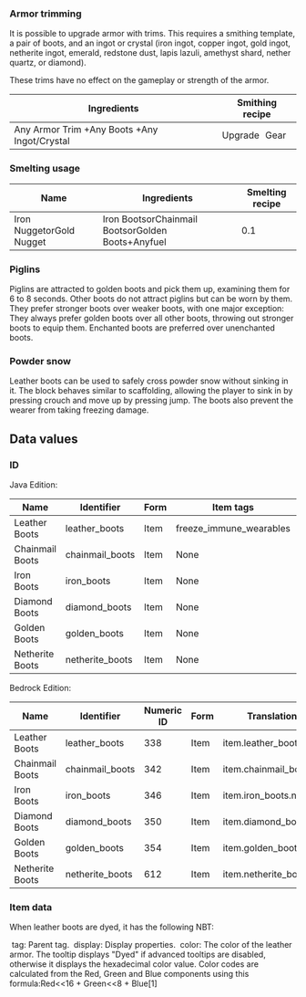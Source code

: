 ### Armor trimming
It is possible to upgrade armor with trims. This requires a smithing template, a pair of boots, and an ingot or crystal (iron ingot, copper ingot, gold ingot, netherite ingot, emerald, redstone dust, lapis lazuli, amethyst shard, nether quartz, or diamond).

These trims have no effect on the gameplay or strength of the armor. 

| Ingredients                                  | Smithing recipe |
|----------------------------------------------|-----------------|
| Any Armor Trim +Any Boots +Any Ingot/Crystal | Upgrade Gear    |

### Smelting usage
| Name                     | Ingredients                                       | Smelting recipe |
|--------------------------|---------------------------------------------------|-----------------|
| Iron NuggetorGold Nugget | Iron BootsorChainmail BootsorGolden Boots+Anyfuel | 0.1             |

### Piglins
Piglins are attracted to golden boots and pick them up, examining them for 6 to 8 seconds. Other boots do not attract piglins but can be worn by them. They prefer stronger boots over weaker boots, with one major exception: They always prefer golden boots over all other boots, throwing out stronger boots to equip them. Enchanted boots are preferred over unenchanted boots.

### Powder snow
Leather boots can be used to safely cross powder snow without sinking in it. The block behaves similar to scaffolding, allowing the player to sink in by pressing crouch and move up by pressing jump. The boots also prevent the wearer from taking freezing damage.

## Data values
### ID
Java Edition:

| Name            | Identifier      | Form | Item tags               | Translation key                |
|-----------------|-----------------|------|-------------------------|--------------------------------|
| Leather Boots   | leather_boots   | Item | freeze_immune_wearables | item.minecraft.leather_boots   |
| Chainmail Boots | chainmail_boots | Item | None                    | item.minecraft.chainmail_boots |
| Iron Boots      | iron_boots      | Item | None                    | item.minecraft.iron_boots      |
| Diamond Boots   | diamond_boots   | Item | None                    | item.minecraft.diamond_boots   |
| Golden Boots    | golden_boots    | Item | None                    | item.minecraft.golden_boots    |
| Netherite Boots | netherite_boots | Item | None                    | item.minecraft.netherite_boots |

Bedrock Edition:

| Name            | Identifier      | Numeric ID | Form | Translation key           |
|-----------------|-----------------|------------|------|---------------------------|
| Leather Boots   | leather_boots   | 338        | Item | item.leather_boots.name   |
| Chainmail Boots | chainmail_boots | 342        | Item | item.chainmail_boots.name |
| Iron Boots      | iron_boots      | 346        | Item | item.iron_boots.name      |
| Diamond Boots   | diamond_boots   | 350        | Item | item.diamond_boots.name   |
| Golden Boots    | golden_boots    | 354        | Item | item.golden_boots.name    |
| Netherite Boots | netherite_boots | 612        | Item | item.netherite_boots.name |

### Item data
When leather boots are dyed, it has the following NBT:


 tag: Parent tag.
 display: Display properties.
 color: The color of the leather armor. The tooltip displays "Dyed" if advanced tooltips are disabled, otherwise it displays the hexadecimal color value. Color codes are calculated from the Red, Green and Blue components using this formula:Red<<16 + Green<<8 + Blue[1]


